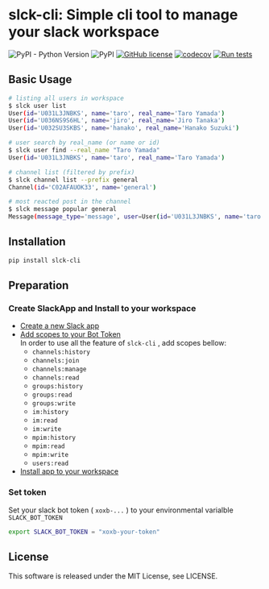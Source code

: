 # slck-cli: Simple cli tool to manage your slack workspace

![PyPI - Python Version](https://img.shields.io/pypi/pyversions/slck-cli)
![PyPI](https://img.shields.io/pypi/v/slck-cli)
[![GitHub license](https://img.shields.io/github/license/joe-yama/slck-cli)](https://github.com/joe-yama/slck-cli/blob/main/LICENSE)
[![codecov](https://codecov.io/gh/joe-yama/slck-cli/branch/main/graph/badge.svg?token=H4VWW055ER)](https://codecov.io/gh/joe-yama/slck-cli)
[![Run tests](https://github.com/joe-yama/slck-cli/actions/workflows/run-tests.yml/badge.svg?branch=main)](https://github.com/joe-yama/slck-cli/actions/workflows/run-tests.yml)

## Basic Usage

```bash
# listing all users in workspace
$ slck user list
User(id='U031L3JNBKS', name='taro', real_name='Taro Yamada')
User(id='U036NS9S6HL', name='jiro', real_name='Jiro Tanaka')
User(id='U032SU3SKBS', name='hanako', real_name='Hanako Suzuki')

# user search by real_name (or name or id)
$ slck user find --real_name "Taro Yamada"
User(id='U031L3JNBKS', name='taro', real_name='Taro Yamada')

# channel list (filtered by prefix)
$ slck channel list --prefix general
Channel(id='C02AFAUOK33', name='general')

# most reacted post in the channel
$ slck message popular general
Message(message_type='message', user=User(id='U031L3JNBKS', name='taro', real_name='Taro Yamada'), channel=Channel(id='C02AFAUOK33', name='general'), ts='1647648476.156199', text='テスト', num_reply=0, num_replyuser=0, num_reaction=3, permalink='https://foo.slack.com/archives/C02AFAUOK33/p23471289471123')
```

## Installation

```bash
pip install slck-cli
```

## Preparation

### Create SlackApp and Install to your workspace

- [Create a new Slack app](https://api.slack.com/authentication/basics#creating)
- [Add scopes to your Bot Token](https://api.slack.com/authentication/basics#scopes)  
In order to use all the feature of `slck-cli` , add scopes bellow:
  - `channels:history`
  - `channels:join`
  - `channels:manage`
  - `channels:read`
  - `groups:history`
  - `groups:read`
  - `groups:write`
  - `im:history`
  - `im:read`
  - `im:write`
  - `mpim:history`
  - `mpim:read`
  - `mpim:write`
  - `users:read`
- [Install app to your workspace](https://api.slack.com/authentication/basics#installing)

### Set token

Set your slack bot token ( `xoxb-...` ) to your environmental varialble `SLACK_BOT_TOKEN`

```bash
export SLACK_BOT_TOKEN = "xoxb-your-token"
```

## License

This software is released under the MIT License, see LICENSE.
